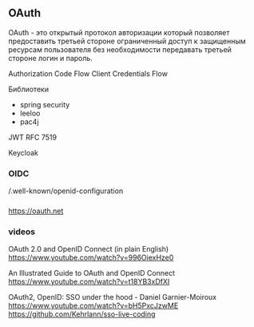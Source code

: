 
## OAuth


OAuth - это открытый протокол авторизации который позволяет предоставить третьей стороне ограниченный доступ к защищенным ресурсам пользователя без необходимости передавать третьей стороне логин и пароль.

Authorization Code Flow
Client Credentials Flow


Библиотеки

* spring security
* leeloo
* pac4j


JWT RFC 7519


Keycloak



### OIDC

<openid uri>/.well-known/openid-configuration


###

https://oauth.net



### videos

OAuth 2.0 and OpenID Connect (in plain English)
https://www.youtube.com/watch?v=996OiexHze0

An Illustrated Guide to OAuth and OpenID Connect
https://www.youtube.com/watch?v=t18YB3xDfXI

OAuth2, OpenID: SSO under the hood - Daniel Garnier-Moiroux
https://www.youtube.com/watch?v=bH5PxcJzwME https://github.com/Kehrlann/sso-live-coding


